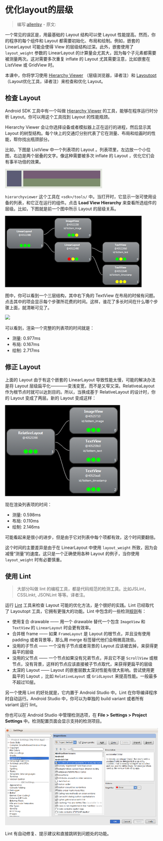 # 优化layout的层级

> 编写:[allenlsy](https://github.com/allenlsy) - 原文:

一个常见的误区是，用最基础的 Layout 结构可以使 Layout 性能提高。然而，你的程序的每个组件和 Layout 都需要初始化、布局和绘制。例如，嵌套的 LinearLayout 可能会使得 View 的层级结构过深。此外，嵌套使用了 `layout_weight` 参数的 LinearLayout 的计算量会尤其大，因为每个子元素都需要被测量两次。这对需要多次重复 inflate 的 Layout 尤其需要注意，比如嵌套在 ListView 或 GridView 时。

本课中，你将学习使用 [Hierarchy Viewer](http://developer.android.com/tools/help/hierarchy-viewer.html) （层级浏览器，译者注）和 [Layoutopt](http://developer.android.com/tools/help/layoutopt.html) （Layout优化工具，译者注）来检查和优化 Layout。

## 检查 Layout

Android SDK 工具中有一个叫做 [Hierarchy Viewer](http://developer.android.com/tools/help/hierarchy-viewer.html) 的工具，能够在程序运行时分析 Layout。你可以用这个工具找到 Layout 的性能瓶颈。

Hierarchy Viewer 会让你选择设备或者模拟器上正在运行的进程，然后显示其 Layout 的树型结构。每个块上的交通灯分别代表了它在测量、布局和绘画时的性能，帮你找出瓶颈部分。

比如，下图是 ListView 中一个列表项的 Layout 。列表项里，左边放一个小位图，右边是两个层叠的文字。像这种需要被多次 inflate 的 Layout ，优化它们会有事半功倍的效果。

![](layout-listitem.png)

`hierarchyviewer` 这个工具在 `<sdk>/tools/` 中。当打开时，它显示一张可使用设备的列表，和它正在运行的组件。点击 __Load View Hierarchy__ 来查看所选组件的层级。比如，下图就是前一个图中所示 Layout 的层级关系。

![](hierarchy-linearlayout.png)

图中，你可以看到一个三层结构，其中右下角的 TextView 在布局的时候有问题。点击其中的项会显示每个步骤所花费的时间。这样，谁花了多长时间在什么哪个步骤上面，就清晰可见了。

![](http://developer.android.com/images/training/hierarchy-layouttimes.png)

可以看到，渲染一个完整的列表项的时间就是：

* 测量: 0.977ms
* 布局: 0.167ms
* 绘制: 2.717ms

## 修正 Layout

上面的 Layout 由于有这个嵌套的 LinearLayout 导致性能太慢，可能的解决办法是将 Layout 层级扁平化————变浅变宽，而不是又窄又深。RelativeaLayout 作为根节点时就可以达到目的。所以，当换成基于 RelativeLayout 的设计时，你的 Layout 变成了两层。新的 Layout 变成这样：

![](hierarchy-relativelayout.png)

现在渲染列表项的时间：

* 测量: 0.598ms
* 布局: 0.110ms
* 绘制: 2.146ms

可能看起来是很小的进步，但是由于它对列表中每个项都有效，这个时间要翻倍。

这个时间的主要差异是由于在 LinearLayout 中使用 `layout_weight` 所致，因为会减慢“测量”的速度。这只是一个正确使用各种 Layout 的例子，当你使用 `layout_weight` 时有必要慎重。

## 使用 Lint

> 大部分叫做 lint 的编程工具，都是代码规范的检测工具。比如JSLint，CSSLinkt, JSONLint 等等。译者注。

运行 [Lint](http://tools.android.com/tips/lint) 工具来检查 Layout 可能的优化方法，是个很好的实践。Lint 已经取代了 Layoutopt 工具，它拥有更强大的功能。Lint 中包含的一些检测[规则](http://tools.android.com/tips/lint-checks)有：

* 使用复合 drawable —— 用一个 drawable 替代一个包含 `ImageView` 和 `TextView` 的 `LinearLayout` 时会更有效率。
* 合并根 frame —— 如果 `FrameLayout` 是 Layout 的根节点，并且没有使用 padding 或者背景等，那么用 merge 标签替代他们会稍微高效些。
* 没用的子节点 —— 一个没有子节点或者背景的 Layout 应该被去掉，来获得更扁平的层级
* 没用的父节点 —— 一个节点如果没有兄弟节点，并且它不是 `ScrollView` 或根节点，没有背景，这样的节点应该直接被子节点取代，来获得更扁平的层级
* 太深的 Layout —— Layout 的嵌套层数太深对性能有很大影响。尝试使用更扁平的 Layout ，比如 `RelativeLayout` 或 `GridLayout` 来提高性能。一般最多不超过10层。

另一个使用 Lint 的好处就是，它内置于 Android Studio 中。Lint 在你导编译程序时自动运行。Android Studio 中，你可以为单独的 build variant 或者所有 variant 运行 lint。

你也可以在 Android Studio 中管理检测选项，在 **File > Settings > Project Settings** 中。检测配置页面会显示支持的检测项目。

![](studio-inspections-config.png)

Lint 有自动修复、提示建议和直接跳转到问题处的功能。

